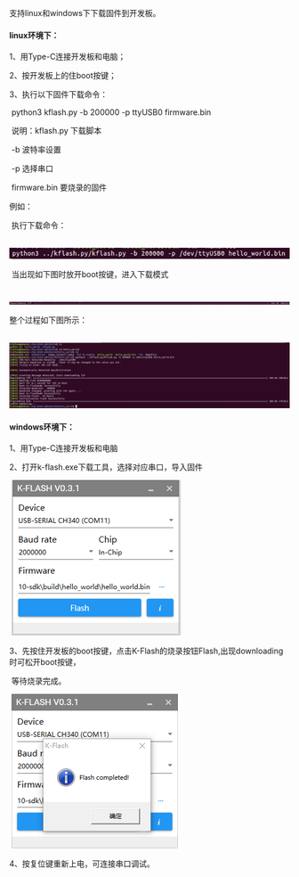 支持linux和windows下下载固件到开发板。

#### linux环境下：

1、用Type-C连接开发板和电脑；

2、按开发板上的住boot按键；

3、执行以下固件下载命令：

​	python3 kflash.py -b 200000 -p ttyUSB0 firmware.bin 

​	说明：kflash.py 下载脚本

​				-b 波特率设置

​				-p 选择串口

​				firmware.bin 要烧录的固件

例如：

​	执行下载命令：

​	![](/images/linux-flash-2.png)

​	当出现如下图时放开boot按键，进入下载模式

​	![](/images/linux-flash-3.png)

整个过程如下图所示：

​	![](/images/linux-flash-1.png)

#### windows环境下：

1、用Type-C连接开发板和电脑

2、打开k-flash.exe下载工具，选择对应串口，导入固件

​	![](/images/windows-flash-1.png)

3、先按住开发板的boot按键，点击K-Flash的烧录按钮Flash,出现downloading时可松开boot按键，   

​      等待烧录完成。

​	![](/images/windows-flash-2.png)

4、按复位键重新上电，可连接串口调试。